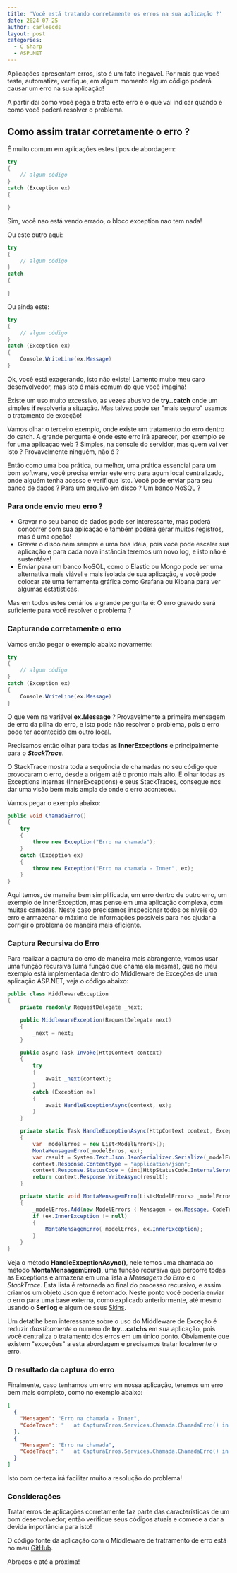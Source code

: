 ```yaml
---
title: 'Você está tratando corretamente os erros na sua aplicação ?'
date: 2024-07-25
author: carloscds
layout: post
categories:
  - C Sharp 
  - ASP.NET 
---
```

Aplicações apresentam erros, isto é um fato inegável. Por mais que você teste, automatize, verifique, em algum momento algum código poderá causar um erro na sua aplicação!

A partir daí como você pega e trata este erro é o que vai indicar quando e como você poderá resolver o problema.

## Como assim tratar corretamente o erro ?

É muito comum em aplicações estes tipos de abordagem:

```csharp
try
{
    // algum código
}
catch (Exception ex)
{

}
```
Sim, você nao está vendo errado, o bloco exception nao tem nada!

Ou este outro aqui:
```csharp
try
{
    // algum código
}
catch
{

}
```

Ou ainda este:
```csharp
try
{
    // algum código
}
catch (Exception ex)
{
    Console.WriteLine(ex.Message)
}
```
Ok, você está exagerando, isto não existe! Lamento muito meu caro desenvolvedor, mas isto é mais comum do que você imagina!

Existe um uso muito excessivo, as vezes abusivo de **try..catch** onde um simples **if** resolveria a situação. Mas talvez pode ser "mais seguro" usamos o tratamento de exceção!

Vamos olhar o terceiro exemplo, onde existe um tratamento do erro dentro do catch. A grande pergunta é onde este erro irá aparecer, por exemplo se for uma aplicaçao web ? Simples, na console do servidor, mas quem vai ver isto ? Provavelmente ninguém, não é ?

Então como uma boa prática, ou melhor, uma prática essencial para um bom software, você precisa enviar este erro para agum local centralizado, onde alguém tenha acesso e verifique isto. Você pode enviar para seu banco de dados ? Para um arquivo em disco ? Um banco NoSQL ? 

### Para onde envio meu erro ?

* Gravar no seu banco de dados pode ser interessante, mas poderá concorrer com sua aplicação e também poderá gerar muitos registros, mas é uma opção!
* Gravar o disco nem sempre é uma boa idéia, pois você pode escalar sua aplicação e para cada nova instância teremos um novo log, e isto não é sustentáve!
* Enviar para um banco NoSQL, como o Elastic ou Mongo pode ser uma alternativa mais viável e mais isolada de sua aplicação, e você pode colocar até uma ferramenta gráfica como Grafana ou Kibana para ver algumas estatísticas.

Mas em todos estes cenários a grande pergunta é: O erro gravado será suficiente para você resolver o problema ?

### Capturando corretamente o erro

Vamos então pegar o exemplo abaixo novamente:
```csharp
try
{
    // algum código
}
catch (Exception ex)
{
    Console.WriteLine(ex.Message)
}
```
O que vem na variável **ex.Message** ? Provavelmente a primeira mensagem de erro da pilha do erro, e isto pode não resolver o problema, pois o erro pode ter acontecido em outro local. 

Precisamos então olhar para todas as **InnerExceptions** e principalmente para o ***StackTrace***.

O StackTrace mostra toda a sequência de chamadas no seu código que provocaram o erro, desde a origem até o pronto mais alto. E olhar todas as Exceptions internas (InnerExceptions) e seus StackTraces, consegue nos dar uma visão bem mais ampla de onde o erro aconteceu.

Vamos pegar o exemplo abaixo:
```csharp
public void ChamadaErro()
{
    try
    {
        throw new Exception("Erro na chamada");
    }
    catch (Exception ex)
    {
        throw new Exception("Erro na chamada - Inner", ex);
    }
}
```
Aqui temos, de maneira bem simplificada, um erro dentro de outro erro, um exemplo de InnerException, mas pense em uma aplicação complexa, com muitas camadas. Neste caso precisamos inspecionar todos os níveis do erro e armazenar o máximo de informações possíveis para nos ajudar a corrigir o problema de maneira mais eficiente.

### Captura Recursiva do Erro

Para realizar a captura do erro de maneira mais abrangente, vamos usar uma função recursiva (uma função que chama ela mesma), que no meu exemplo está implementada dentro do Middleware de Exceções de uma aplicação ASP.NET, veja o código abaixo:
```csharp
public class MiddlewareException
{
    private readonly RequestDelegate _next;

    public MiddlewareException(RequestDelegate next)
    {
        _next = next;
    }

    public async Task Invoke(HttpContext context)
    {
        try
        {
            await _next(context);
        }
        catch (Exception ex)
        {
            await HandleExceptionAsync(context, ex);
        }
    }

    private static Task HandleExceptionAsync(HttpContext context, Exception ex)
    {
        var _modelErros = new List<ModelErrors>();
        MontaMensagemErro(_modelErros, ex);
        var result = System.Text.Json.JsonSerializer.Serialize(_modelErros);
        context.Response.ContentType = "application/json";
        context.Response.StatusCode = (int)HttpStatusCode.InternalServerError; ;
        return context.Response.WriteAsync(result);
    }

    private static void MontaMensagemErro(List<ModelErrors> _modelErros, Exception ex)
    {
        _modelErros.Add(new ModelErrors { Mensagem = ex.Message, CodeTrace = ex.StackTrace });
        if (ex.InnerException != null)
        {
            MontaMensagemErro(_modelErros, ex.InnerException);
        }
    }
}
```
Veja o método **HandleExceptionAsync()**, nele temos uma chamada ao método **MontaMensagemErro()**, uma função recursiva que percorre todas as Exceptions e armazena em uma lista a *Mensagem do Erro* e o *StackTrace*.
Esta lista é retornada ao final do processo recursivo, e assim criamos um objeto Json que é retornado. Neste ponto você poderia enviar o erro para uma base externa, como explicado anteriormente, até mesmo usando o **Serilog** e algum de seus [Skins](https://github.com/serilog/serilog/wiki/Provided-Sinks).

Um detatlhe bem interessante sobre o uso do Middleware de Exceção é reduzir *drasticamente* o numero de **try...catchs** em sua aplicação, pois você centraliza o tratamento dos erros em um único ponto. Obviamente que existem "exceções" a esta abordagem e precisamos tratar localmente o erro.

### O resultado da captura do erro
Finalmente, caso tenhamos um erro em nossa aplicação, teremos um erro bem mais completo, como no exemplo abaixo:
```json
[
  {
    "Mensagem": "Erro na chamada - Inner",
    "CodeTrace": "   at CapturaErros.Services.Chamada.ChamadaErro() in D:\\cds\\git\\github\\carloscds\\CSharpSamples\\CapturaErros\\Services\\Chamada.cs:line 13\r\n   at CapturaErros.Services.SimulacaoErro.SimulaErro() in D:\\cds\\git\\github\\carloscds\\CSharpSamples\\CapturaErros\\Services\\SimulacaoErro.cs:line 8\r\n   at CapturaErros.Controllers.ErrorController.Get() in D:\\cds\\git\\github\\carloscds\\CSharpSamples\\CapturaErros\\Controllers\\ErrorController.cs:line 21\r\n   at lambda_method1(Closure, Object, Object[])\r\n   at Microsoft.AspNetCore.Mvc.Infrastructure.ActionMethodExecutor.SyncActionResultExecutor.Execute(ActionContext actionContext, IActionResultTypeMapper mapper, ObjectMethodExecutor executor, Object controller, Object[] arguments)\r\n   at Microsoft.AspNetCore.Mvc.Infrastructure.ControllerActionInvoker.InvokeActionMethodAsync()\r\n   at Microsoft.AspNetCore.Mvc.Infrastructure.ControllerActionInvoker.Next(State& next, Scope& scope, Object& state, Boolean& isCompleted)\r\n   at Microsoft.AspNetCore.Mvc.Infrastructure.ControllerActionInvoker.InvokeNextActionFilterAsync()\r\n--- End of stack trace from previous location ---\r\n   at Microsoft.AspNetCore.Mvc.Infrastructure.ControllerActionInvoker.Rethrow(ActionExecutedContextSealed context)\r\n   at Microsoft.AspNetCore.Mvc.Infrastructure.ControllerActionInvoker.Next(State& next, Scope& scope, Object& state, Boolean& isCompleted)\r\n   at Microsoft.AspNetCore.Mvc.Infrastructure.ControllerActionInvoker.InvokeInnerFilterAsync()\r\n--- End of stack trace from previous location ---\r\n   at Microsoft.AspNetCore.Mvc.Infrastructure.ResourceInvoker.\u003CInvokeFilterPipelineAsync\u003Eg__Awaited|20_0(ResourceInvoker invoker, Task lastTask, State next, Scope scope, Object state, Boolean isCompleted)\r\n   at Microsoft.AspNetCore.Mvc.Infrastructure.ResourceInvoker.\u003CInvokeAsync\u003Eg__Logged|17_1(ResourceInvoker invoker)\r\n   at Microsoft.AspNetCore.Mvc.Infrastructure.ResourceInvoker.\u003CInvokeAsync\u003Eg__Logged|17_1(ResourceInvoker invoker)\r\n   at Microsoft.AspNetCore.Routing.EndpointMiddleware.\u003CInvoke\u003Eg__AwaitRequestTask|7_0(Endpoint endpoint, Task requestTask, ILogger logger)\r\n   at CapturaErros.Middleware.MiddlewareException.Invoke(HttpContext context) in D:\\cds\\git\\github\\carloscds\\CSharpSamples\\CapturaErros\\Middleware\\MiddlewareException.cs:line 20"
  },
  {
    "Mensagem": "Erro na chamada",
    "CodeTrace": "   at CapturaErros.Services.Chamada.ChamadaErro() in D:\\cds\\git\\github\\carloscds\\CSharpSamples\\CapturaErros\\Services\\Chamada.cs:line 9"
  }
]
```
Isto com certeza irá facilitar muito a resolução do problema!

### Considerações
Tratar erros de aplicações corretamente faz parte das características de um bom desenvolvedor, então verifique seus códigos atuais e comece a dar a devida importância para isto!

O código fonte da aplicação com o Middleware de tratramento de erro está no meu [GitHub](https://github.com/carloscds/CSharpSamples/tree/master/CapturaErros).

Abraços e até a próxima!
